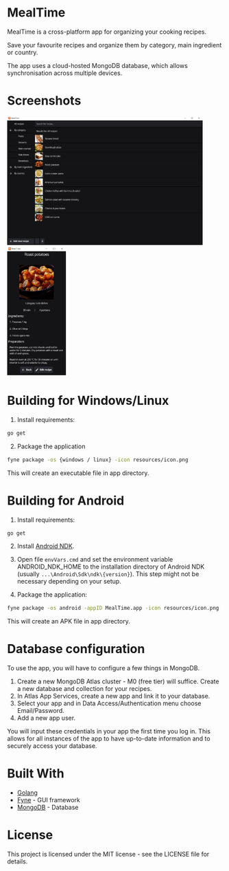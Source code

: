 # MealTime

MealTime is a cross-platform app for organizing your cooking recipes. 

Save your favourite recipes and organize them by category, main ingredient or country.

The app uses a cloud-hosted MongoDB database, which allows synchronisation across multiple devices.

# Screenshots

<img src="resources/screenshot1.jpg" height="300" />
&nbsp;
<img src="resources/screenshot2.jpg" height="300" />

# Building for Windows/Linux

1. Install requirements:

```bash
go get
```

2. Package the application
```bash
fyne package -os {windows / linux} -icon resources/icon.png
```
This will create an executable file in app directory.


# Building for Android
1. Install requirements:

```bash
go get
```
2. Install [Android NDK](https://developer.android.com/ndk). 

3. Open file `envVars.cmd` and set the environment variable ANDROID_NDK_HOME to the installation directory of Android NDK (usually `...\Android\Sdk\ndk\{version}`). This step might not be necessary depending on your setup.

2. Package the application:
```bash
fyne package -os android -appID MealTime.app -icon resources/icon.png
```
This will create an APK file in app directory.

# Database configuration

To use the app, you will have to configure a few things in MongoDB.

1. Create a new MongoDB Atlas cluster - M0 (free tier) will suffice. Create a new database and collection for your recipes.
2. In Atlas App Services, create a new app and link it to your database.
3. Select your app and in Data Access/Authentication menu choose Email/Password.
4. Add a new app user.

You will input these credentials in your app the first time you log in. This allows for all instances of the app to have up-to-date information and to securely access your database. 

# Built With
- [Golang](https://go.dev/)
- [Fyne](https://fyne.io/) - GUI framework
- [MongoDB](https://www.mongodb.com/) - Database

# License
This project is licensed under the MIT license - see the LICENSE file for details.
